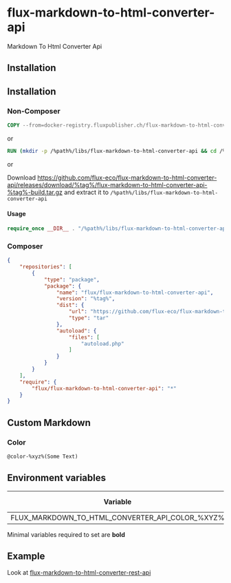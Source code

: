 # flux-markdown-to-html-converter-api

Markdown To Html Converter Api

## Installation

## Installation

### Non-Composer

```dockerfile
COPY --from=docker-registry.fluxpublisher.ch/flux-markdown-to-html-converter-api:%tag% /flux-markdown-to-html-converter-api /%path%/libs/flux-markdown-to-html-converter-api
```

or

```dockerfile
RUN (mkdir -p /%path%/libs/flux-markdown-to-html-converter-api && cd /%path%/libs/flux-markdown-to-html-converter-api && wget -O - https://github.com/flux-eco/flux-markdown-to-html-converter-api/releases/download/%tag%/flux-markdown-to-html-converter-api-%tag%-build.tar.gz | tar -xz --strip-components=1)
```

or

Download https://github.com/flux-eco/flux-markdown-to-html-converter-api/releases/download/%tag%/flux-markdown-to-html-converter-api-%tag%-build.tar.gz and extract it to `/%path%/libs/flux-markdown-to-html-converter-api`

#### Usage

```php
require_once __DIR__ . "/%path%/libs/flux-markdown-to-html-converter-api/autoload.php";
```

### Composer

```json
{
    "repositories": [
        {
            "type": "package",
            "package": {
                "name": "flux/flux-markdown-to-html-converter-api",
                "version": "%tag%",
                "dist": {
                    "url": "https://github.com/flux-eco/flux-markdown-to-html-converter-api/releases/download/%tag%/flux-markdown-to-html-converter-api-%tag%-build.tar.gz",
                    "type": "tar"
                },
                "autoload": {
                    "files": [
                        "autoload.php"
                    ]
                }
            }
        }
    ],
    "require": {
        "flux/flux-markdown-to-html-converter-api": "*"
    }
}
```

## Custom Markdown

### Color

```markdown
@color-%xyz%(Some Text)
```

## Environment variables

| Variable | Description | Default value |
| -------- | ----------- | ------------- |
| FLUX_MARKDOWN_TO_HTML_CONVERTER_API_COLOR_%XYZ% | Color | *-* |

Minimal variables required to set are **bold**

## Example

Look at [flux-markdown-to-html-converter-rest-api](https://github.com/flux-caps/flux-markdown-to-html-converter-rest-api)
